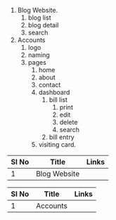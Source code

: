 1. Blog Website.
   1. blog list
   2. blog detail
   3. search
2. Accounts
   1. logo
   2. naming
   3. pages
      1. home
      2. about
      3. contact
      4. dashboard
         1. bill list
            1. print
            2. edit
            3. delete
            4. search
         2. bill entry
      5. visiting card.




| Sl No | Title        | Links |
| ----- | ------------ | ----- |
| 1     | Blog Website |       |

| Sl No | Title    | Links |
| ----- | -------- | ----- |
| 1     | Accounts |       |

